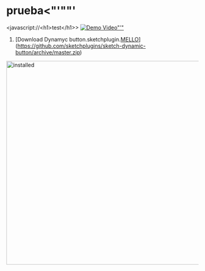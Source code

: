 prueba&#60;&#34;'"\"\'
======

<javascript://\<h1\>test\</h1\>>
[![Demo Video"'&#34;](https://camo.githubusercontent.com)](http://www.youtube.com/watch?v=ZJCYUCU7YxQ)

1. [Download Dynamyc button.sketchplugin.[MELLO](http://github.com/goma<img><iframe>>)](https://github.com/sketchplugins/sketch-dynamic-button/archive/master.zip)

  <img src="https://camo.githubusercontent.com" alt="installed" width="534"></img>

